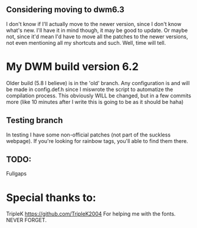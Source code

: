 ## Considering moving to dwm6.3

I don't know if I'll actually move to the newer version, since I don't know what's new. I'll have it in mind though, it may be
good to update. Or maybe not, since it'd mean I'd have to move all the patches to the newer versions, not even mentioning all my
shortcuts and such. Well, time will tell.

# My DWM build version 6.2

Older build (5.8 I believe) is in the 'old' branch.
Any configuration is and will be made in config.def.h since I miswrote the script to automatize the compilation process.
This obviously WILL be changed, but in a few commits more (like 10 minutes after I write this is going to be as it should be haha)

## Testing branch
In testing I have some non-official patches (not part of the suckless webpage). If you're looking for rainbow tags, you'll able to find
them there.

## TODO:
Fullgaps

# Special thanks to:

TripleK https://github.com/TripleK2004
For helping me with the fonts. NEVER FORGET.
